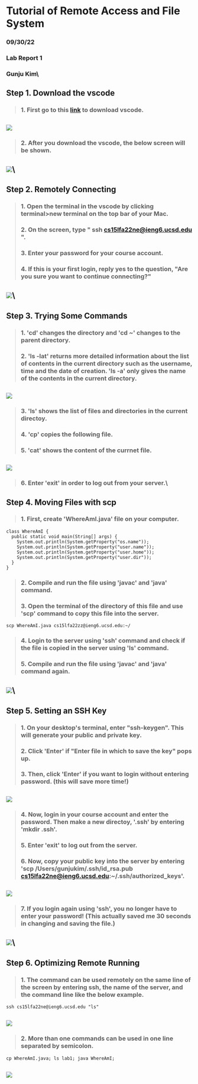 # Tutorial of Remote Access and File System
### 09/30/22
### Lab Report 1
### Gunju Kim\


## Step 1. Download the vscode
> ###  1. First go to this [link](https://code.visualstudio.com/) to download vscode.
## ![](vscode1.png)
> ###  2. After you download the vscode, the below screen will be shown.
## ![](vscode.png)\



## Step 2. Remotely Connecting
> ### 1. Open the terminal in the vscode by clicking terminal>new terminal on the top bar of your Mac.
> ### 2. On the screen, type " ssh cs15lfa22ne@ieng6.ucsd.edu ".
> ### 3. Enter your password for your course account.
> ### 4. If this is your first login, reply yes to the question, "Are you sure you want to continue connecting?"
## ![](login.png)\



## Step 3. Trying Some Commands
> ### 1. 'cd' changes the directory and 'cd ~' changes to the parent directory.
> ### 2. 'ls -lat' returns more detailed information about the list of contents in the current directory such as the username, time and the date of creation. 'ls -a' only gives the name of the contents in the current directory.
## ![](command1.png)
> ### 3. 'ls' shows the list of files and directories in the current directoy. 
> ### 4. 'cp' copies the following file. 
> ### 5. 'cat' shows the content of the currnet file.
## ![](command2.png)
> ### 6. Enter 'exit' in order to log out from your server.\



## Step 4. Moving Files with scp
> ### 1. First, create 'WhereAmI.java' file on your computer.
```
class WhereAmI {
  public static void main(String[] args) {
    System.out.println(System.getProperty("os.name"));
    System.out.println(System.getProperty("user.name"));
    System.out.println(System.getProperty("user.home"));
    System.out.println(System.getProperty("user.dir"));
  }
}
```
> ### 2. Compile and run the file using 'javac' and 'java' command.
> ### 3. Open the terminal of the directory of this file and use 'scp' command to copy this file into the server.
```
scp WhereAmI.java cs15lfa22zz@ieng6.ucsd.edu:~/
```
> ### 4. Login to the server using 'ssh' command and check if the file is copied in the server using 'ls' command.
> ### 5. Compile and run the file using 'javac' and 'java' command again.
## ![](scp.png)\


## Step 5. Setting an SSH Key
> ### 1. On your desktop's terminal, enter "ssh-keygen". This will generate your public and private key.
> ### 2. Click 'Enter' if "Enter file in which to save the key" pops up.
> ### 3. Then, click 'Enter' if you want to login without entering password. (this will save more time!)
## ![](key.png)
> ### 4. Now, login in your course account and enter the password. Then make a new directoy, '.ssh' by entering 'mkdir .ssh'.
> ### 5. Enter 'exit' to log out from the server.
> ### 6. Now, copy your public key into the server by entering 'scp /Users/gunjukim/.ssh/id_rsa.pub cs15lfa22ne@ieng6.ucsd.edu:~/.ssh/authorized_keys'.
## ![](pass2.png)
> ### 7. If you login again using 'ssh', you no longer have to enter your password! (This actually saved me 30 seconds in changing and saving the file.)
## ![](passphrase.png)\


## Step 6. Optimizing Remote Running
> ### 1. The command can be used remotely on the same line of the screen by entering ssh, the name of the server, and the command line like the below example.
```
ssh cs15lfa22ne@ieng6.ucsd.edu "ls"
```
## ![](easy1.png)
> ### 2. More than one commands can be used in one line separated by semicolon.
```
cp WhereAmI.java; ls lab1; java WhereAmI;
```
## ![](easy2.png)